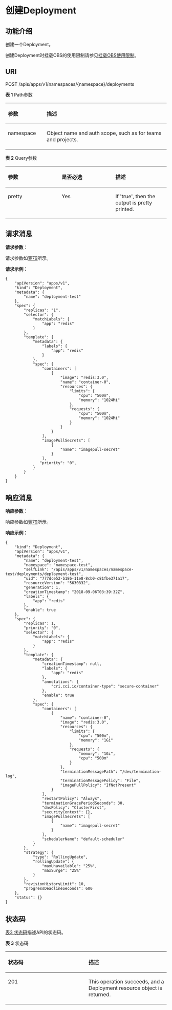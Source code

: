 # 创建Deployment<a name="cci_02_3018"></a>

## 功能介绍<a name="section15904123713483"></a>

创建一个Deployment。

创建Deployment时挂载OBS的使用限制请参见[挂载OBS使用限制](挂载OBS使用限制.md)。

## URI<a name="section764545414815"></a>

POST /apis/apps/v1/namespaces/\{namespace\}/deployments

**表 1**  Path参数

<a name="table1696332124519"></a>
<table><thead align="left"><tr id="row11961332194516"><th class="cellrowborder" valign="top" width="24%" id="mcps1.2.3.1.1"><p id="p396032144518"><a name="p396032144518"></a><a name="p396032144518"></a>参数</p>
</th>
<th class="cellrowborder" valign="top" width="76%" id="mcps1.2.3.1.2"><p id="p18962325454"><a name="p18962325454"></a><a name="p18962325454"></a>描述</p>
</th>
</tr>
</thead>
<tbody><tr id="row9960327457"><td class="cellrowborder" valign="top" width="24%" headers="mcps1.2.3.1.1 "><p id="p1496113214456"><a name="p1496113214456"></a><a name="p1496113214456"></a>namespace</p>
</td>
<td class="cellrowborder" valign="top" width="76%" headers="mcps1.2.3.1.2 "><p id="p141902036155717"><a name="p141902036155717"></a><a name="p141902036155717"></a>Object name and auth scope, such as for teams and projects.</p>
</td>
</tr>
</tbody>
</table>

**表 2**  Query参数

<a name="zh-cn_topic_0079615001_table32114614"></a>
<table><thead align="left"><tr id="zh-cn_topic_0079615001_row42303331"><th class="cellrowborder" valign="top" width="33.33333333333333%" id="mcps1.2.4.1.1"><p id="zh-cn_topic_0079615001_p4017754"><a name="zh-cn_topic_0079615001_p4017754"></a><a name="zh-cn_topic_0079615001_p4017754"></a>参数</p>
</th>
<th class="cellrowborder" valign="top" width="33.33333333333333%" id="mcps1.2.4.1.2"><p id="p27173000203043"><a name="p27173000203043"></a><a name="p27173000203043"></a>是否必选</p>
</th>
<th class="cellrowborder" valign="top" width="33.33333333333333%" id="mcps1.2.4.1.3"><p id="p53529377203043"><a name="p53529377203043"></a><a name="p53529377203043"></a>描述</p>
</th>
</tr>
</thead>
<tbody><tr id="zh-cn_topic_0079615001_row29042598"><td class="cellrowborder" valign="top" width="33.33333333333333%" headers="mcps1.2.4.1.1 "><p id="zh-cn_topic_0079615001_p3640263"><a name="zh-cn_topic_0079615001_p3640263"></a><a name="zh-cn_topic_0079615001_p3640263"></a>pretty</p>
</td>
<td class="cellrowborder" valign="top" width="33.33333333333333%" headers="mcps1.2.4.1.2 "><p id="zh-cn_topic_0079615001_p26425925"><a name="zh-cn_topic_0079615001_p26425925"></a><a name="zh-cn_topic_0079615001_p26425925"></a>Yes</p>
</td>
<td class="cellrowborder" valign="top" width="33.33333333333333%" headers="mcps1.2.4.1.3 "><p id="zh-cn_topic_0079615001_p60125191"><a name="zh-cn_topic_0079615001_p60125191"></a><a name="zh-cn_topic_0079615001_p60125191"></a>If 'true', then the output is pretty printed.</p>
</td>
</tr>
</tbody>
</table>

## 请求消息<a name="section24905416619"></a>

**请求参数**：

请求参数如[表79](数据结构.md#table12862324102610)所示。

**请求示例：**

```
{
    "apiVersion": "apps/v1",
    "kind": "Deployment",
    "metadata": {
        "name": "deployment-test"
    },
    "spec": {
        "replicas": "1",
        "selector": {
            "matchLabels": {
                "app": "redis"
            }
        },
        "template": {
            "metadata": {
                "labels": {
                    "app": "redis"
                }
            },
            "spec": {
                "containers": [
                    {
                        "image": "redis:3.0",
                        "name": "container-0",
                        "resources": {
                            "limits": {
                                "cpu": "500m",
                                "memory": "1024Mi"
                            },
                            "requests": {
                                "cpu": "500m",
                                "memory": "1024Mi"
                            }
                        }
                    }
                ],
                "imagePullSecrets": [
                    {
                        "name": "imagepull-secret"
                    }
                ],
               "priority": "0",
            }
        }
    }
}
```

## 响应消息<a name="section1575712476123"></a>

**响应参数**：

响应参数如[表79](数据结构.md#table12862324102610)所示。

**响应示例：**

```
{
    "kind": "Deployment",
    "apiVersion": "apps/v1",
    "metadata": {
        "name": "deployment-test",
        "namespace": "namespace-test",
        "selfLink": "/apis/apps/v1/namespaces/namespace-test/deployments/deployment-test",
        "uid": "777dce52-b186-11e8-8cb0-c81fbe371a17",
        "resourceVersion": "5630832",
        "generation": 1,
        "creationTimestamp": "2018-09-06T03:39:32Z",
        "labels": {
            "app": "redis"
        },
        "enable": true
    },
    "spec": {
        "replicas": 1,
        "priority": "0",
        "selector": {
            "matchLabels": {
                "app": "redis"
            }
        },
        "template": {
            "metadata": {
                "creationTimestamp": null,
                "labels": {
                    "app": "redis"
                },
                "annotations": {
                    "cri.cci.io/container-type": "secure-container"
                },
                "enable": true
            },
            "spec": {
                "containers": [
                    {
                        "name": "container-0",
                        "image": "redis:3.0",
                        "resources": {
                            "limits": {
                                "cpu": "500m",
                                "memory": "1Gi"
                            },
                            "requests": {
                                "memory": "1Gi",
                                "cpu": "500m"
                            }
                        },
                        "terminationMessagePath": "/dev/termination-log",
                        "terminationMessagePolicy": "File",
                        "imagePullPolicy": "IfNotPresent"
                    }
                ],
                "restartPolicy": "Always",
                "terminationGracePeriodSeconds": 30,
                "dnsPolicy": "ClusterFirst",
                "securityContext": {},
                "imagePullSecrets": [
                    {
                        "name": "imagepull-secret"
                    }
                ],
                "schedulerName": "default-scheduler"
            }
        },
        "strategy": {
            "type": "RollingUpdate",
            "rollingUpdate": {
                "maxUnavailable": "25%",
                "maxSurge": "25%"
            }
        },
        "revisionHistoryLimit": 10,
        "progressDeadlineSeconds": 600
    },
    "status": {}
}
```

## 状态码<a name="section16509142112516"></a>

[表3 状态码](#table6957182913514)描述API的状态码。

**表 3**  状态码

<a name="table6957182913514"></a>
<table><thead align="left"><tr id="row12961162965119"><th class="cellrowborder" valign="top" width="50%" id="mcps1.2.3.1.1"><p id="p189627299518"><a name="p189627299518"></a><a name="p189627299518"></a>状态码</p>
</th>
<th class="cellrowborder" valign="top" width="50%" id="mcps1.2.3.1.2"><p id="p1596342917515"><a name="p1596342917515"></a><a name="p1596342917515"></a>描述</p>
</th>
</tr>
</thead>
<tbody><tr id="row15964122975119"><td class="cellrowborder" valign="top" width="50%" headers="mcps1.2.3.1.1 "><p id="p09651299518"><a name="p09651299518"></a><a name="p09651299518"></a>201</p>
</td>
<td class="cellrowborder" valign="top" width="50%" headers="mcps1.2.3.1.2 "><p id="p18966142915518"><a name="p18966142915518"></a><a name="p18966142915518"></a>This operation succeeds, and a Deployment resource object is returned.</p>
</td>
</tr>
</tbody>
</table>

